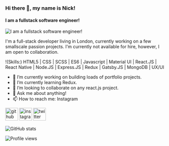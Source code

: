### Hi there 👋, my name is Nick!
#### I am a fullstack software engineer!
![I am a fullstack software engineer!](https://i.imgur.com/HYwKvpE.jpg)

I'm a full-stack developer living in London, currently working on a few smallscale passion projects. I'm currently not available for hire, however, I am open to collaboration. 

!(Skills:) HTML5 | CSS | SCSS | ES6 | Javascript | Material UI | React.JS | React Native | Node.JS | Express.JS | Redux | Gatsby.JS | MongoDB | UX/UI

- 🔭 I’m currently working on building loads of portfolio projects. 
- 🌱 I’m currently learning Redux. 
- 👯 I’m looking to collaborate on any react.js project. 
- 💬 Ask me about anything!  
- 📫 How to reach me: Instagram 


[<img src='https://cdn.jsdelivr.net/npm/simple-icons@3.0.1/icons/github.svg' alt='github' height='40'>](https://github.com/GhostCrawl3r)  [<img src='https://cdn.jsdelivr.net/npm/simple-icons@3.0.1/icons/instagram.svg' alt='instagram' height='40'>](https://www.instagram.com/https://www.instagram.com/ig4nick//)  [<img src='https://cdn.jsdelivr.net/npm/simple-icons@3.0.1/icons/twitter.svg' alt='twitter' height='40'>](https://twitter.com/https://twitter.com/The_NickMorgan)  

![GitHub stats](https://github-readme-stats.vercel.app/api?username=GhostCrawl3r&show_icons=true)  

![Profile views](https://gpvc.arturio.dev/GhostCrawl3r)  
